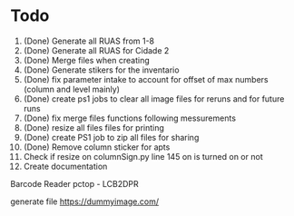 # Todo

1. (Done) Generate all RUAS from 1-8
2. (Done) Generate all RUAS for Cidade 2
3. (Done) Merge files when creating
4. (Done) Generate stikers for the inventario
5. (Done) fix parameter intake to account for offset of max numbers (column and level mainly)
6. (Done) create ps1 jobs to clear all image files for reruns and for future runs
7. (Done) fix merge files functions following messurements
8. (Done) resize all files files for printing
9. (Done) create PS1 job to zip all files for sharing
10. (Done) Remove column sticker for apts
11. Check if resize on columnSign.py line 145 on is turned on or not
12. Create documentation

Barcode Reader
pctop - LCB2DPR

generate file
https://dummyimage.com/
